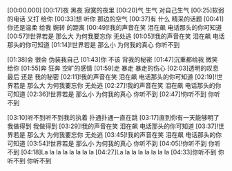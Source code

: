 [00:00.000]
[00:17]夜 黑夜 寂寞的夜里
[00:20]气 生气 对自己生气
[00:25]软弱的电话 又打 给你
[00:33]想 听你 那边的空气
[00:37]有 什么 精采的话题
[00:41]你还是温柔 给我 婉转 的距离
[00:49]!我的声音在笑 泪在飙 电话那头的你可知道
[00:57]!世界若是 那么大 为何我要忘你 无处逃
[01:05]!我的声音在笑 泪在飙 电话那头的你可知道
[01:14]!世界若是 那么小 为何我的真心 你听不到

[01:38]会 很会 伪装我自己
[01:43]你 不该 背我的秘密
[01:47]沉重都给我 微笑 给你
[01:55]奔 狂奔 空旷的感情
[01:59]走 暴走 暴走的伤心
[02:03]透明的叹息 最后 还是 我的秘密
[02:11]!我的声音在笑 泪在飙 电话那头的你可知道
[02:19]!世界若是 那么大 为何我要忘你 无处逃
[02:27]!我的声音在笑 泪在飙 电话那头的你可知道
[02:36]!世界若是 那么小 为何我的真心 你听不到
[02:47]!你听不到 你听不到

[03:10]听不到听不到我的执着 扑通扑通一直在跳
[03:17]直到你有一天能够明了 我做得到 我做得到
[03:29]!我的声音在笑 泪在飙 电话那头的你可知道
[03:37]!世界若是 那么大 为何我要忘你 无处逃
[03:45]!我的声音在笑 泪在飙 电话那头的你可知道
[03:54]!世界若是 那么小 为何我的真心 你听不到
[04:05]!你听不到 你听不到
[04:18]La la la la   la la la la
[04:27]La la la la   la la la la
[04:33]你听不到 你听不到 你听不到